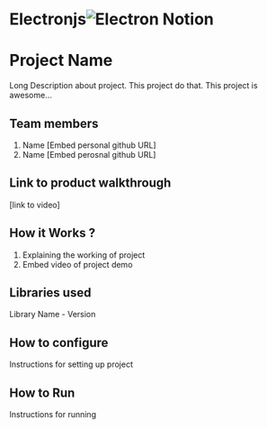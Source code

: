 # Electronjs![Electron Notion](https://user-images.githubusercontent.com/64391274/235363274-375ce61c-721f-4543-a150-1b99525d54ac.png)


# Project Name
Long Description about project. This project do that. This project is awesome...
## Team members
1. Name [Embed personal github URL]
2. Name [Embed perosnal github URL]
## Link to product walkthrough
[link to video]
## How it Works ?
1. Explaining the working of project
2. Embed video of project demo
## Libraries used
Library Name - Version
## How to configure
Instructions for setting up project
## How to Run
Instructions for running
